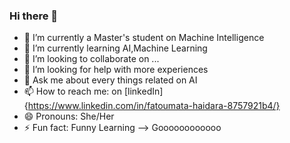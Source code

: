### Hi there 👋

- 🔭 I’m currently a Master's student on Machine Intelligence 
- 🌱 I’m currently learning AI,Machine Learning 
- 👯 I’m looking to collaborate on ...
- 🤔 I’m looking for help with more experiences
- 💬 Ask me about every things related on AI
- 📫 How to reach me: on [linkedIn]{https://www.linkedin.com/in/fatoumata-haidara-8757921b4/}
- 😄 Pronouns: She/Her
- ⚡ Fun fact: Funny Learning
--> Goooooooooooo

